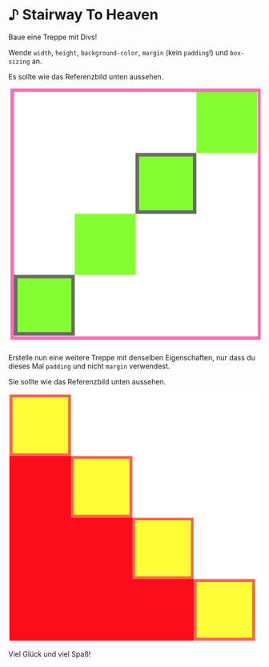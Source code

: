 # ♪ Stairway To Heaven

Baue eine Treppe mit Divs!

Wende `width`, `height`, `background-color`, `margin` (kein `padding`!) und `box-sizing` an.

Es sollte wie das Referenzbild unten aussehen.

![margin staircase](images/margin-staircase.png)

Erstelle nun eine weitere Treppe mit denselben Eigenschaften, nur dass du dieses Mal `padding` und nicht `margin` verwendest.

Sie sollte wie das Referenzbild unten aussehen.

![padding staircase](images/padding-staircase.png)

Viel Glück und viel Spaß!
